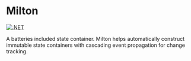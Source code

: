 # Milton
[![.NET](https://github.com/corpritech/Milton/actions/workflows/dotnet.yml/badge.svg?branch=main)](https://github.com/corpritech/Milton/actions/workflows/dotnet.yml)

A batteries included state container. Milton helps automatically construct immutable state containers with cascading event propagation for change tracking.
